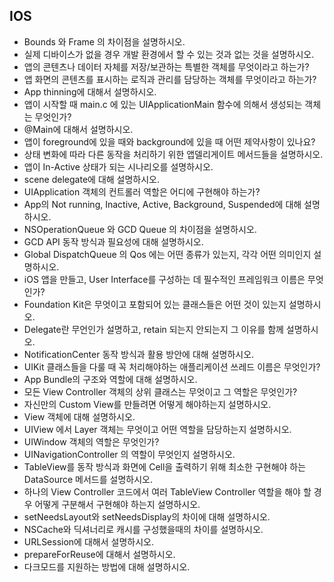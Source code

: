 ## IOS
* Bounds 와 Frame 의 차이점을 설명하시오.   
* 실제 디바이스가 없을 경우 개발 환경에서 할 수 있는 것과 없는 것을 설명하시오.   
* 앱의 콘텐츠나 데이터 자체를 저장/보관하는 특별한 객체를 무엇이라고 하는가?   
* 앱 화면의 콘텐츠를 표시하는 로직과 관리를 담당하는 객체를 무엇이라고 하는가?   
* App thinning에 대해서 설명하시오.   
* 앱이 시작할 때 main.c 에 있는 UIApplicationMain 함수에 의해서 생성되는 객체는 무엇인가?   
* @Main에 대해서 설명하시오.   
* 앱이 foreground에 있을 때와 background에 있을 때 어떤 제약사항이 있나요?   
* 상태 변화에 따라 다른 동작을 처리하기 위한 앱델리게이트 메서드들을 설명하시오.   
* 앱이 In-Active 상태가 되는 시나리오를 설명하시오.   
* scene delegate에 대해 설명하시오.   
* UIApplication 객체의 컨트롤러 역할은 어디에 구현해야 하는가?   
* App의 Not running, Inactive, Active, Background, Suspended에 대해 설명하시오.   
* NSOperationQueue 와 GCD Queue 의 차이점을 설명하시오.   
* GCD API 동작 방식과 필요성에 대해 설명하시오.   
* Global DispatchQueue 의 Qos 에는 어떤 종류가 있는지, 각각 어떤 의미인지 설명하시오.   
* iOS 앱을 만들고, User Interface를 구성하는 데 필수적인 프레임워크 이름은 무엇인가?   
* Foundation Kit은 무엇이고 포함되어 있는 클래스들은 어떤 것이 있는지 설명하시오.   
* Delegate란 무언인가 설명하고, retain 되는지 안되는지 그 이유를 함께 설명하시오.   
* NotificationCenter 동작 방식과 활용 방안에 대해 설명하시오.   
* UIKit 클래스들을 다룰 때 꼭 처리해야하는 애플리케이션 쓰레드 이름은 무엇인가?   
* App Bundle의 구조와 역할에 대해 설명하시오.   
* 모든 View Controller 객체의 상위 클래스는 무엇이고 그 역할은 무엇인가?   
* 자신만의 Custom View를 만들려면 어떻게 해야하는지 설명하시오.   
* View 객체에 대해 설명하시오.   
* UIView 에서 Layer 객체는 무엇이고 어떤 역할을 담당하는지 설명하시오.   
* UIWindow 객체의 역할은 무엇인가?   
* UINavigationController 의 역할이 무엇인지 설명하시오.   
* TableView를 동작 방식과 화면에 Cell을 출력하기 위해 최소한 구현해야 하는 DataSource 메서드를 설명하시오.   
* 하나의 View Controller 코드에서 여러 TableView Controller 역할을 해야 할 경우 어떻게 구분해서 구현해야 하는지 설명하시오.   
* setNeedsLayout와 setNeedsDisplay의 차이에 대해 설명하시오.   
* NSCache와 딕셔너리로 캐시를 구성했을때의 차이를 설명하시오.   
* URLSession에 대해서 설명하시오.   
* prepareForReuse에 대해서 설명하시오.   
* 다크모드를 지원하는 방법에 대해 설명하시오.   
